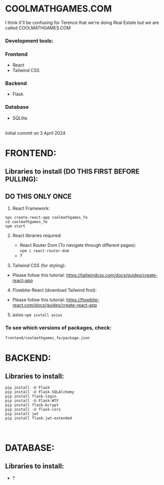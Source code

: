 # COOLMATHGAMES.COM

I think it'll be confusing for Terence that we're doing Real Estate but we are called COOLMATHGAMES.COM

### Development tools:
### Frontend
- React
- Tailwind CSS
 
 ### Backend
 - Flask

 ### Database
- SQLlite

<br>
Initial commit on 3 April 2024

# FRONTEND:
## Libraries to install (DO THIS FIRST BEFORE PULLING): 
## DO THIS ONLY ONCE
1. React Framework:  
```
npx create-react-app coolmathgames_fe
cd coolmathgames_fe
npm start
```
2.  React libraries required:
    - React Router Dom (To navigate through different pages):  
      `npm i react-router-dom`
    - ?
    

3. Tailwind CSS (for styling):  
- Please follow this tutorial: https://tailwindcss.com/docs/guides/create-react-app

4. Flowbite-React (download Tailwind first):
- Please follow this tutorial: https://flowbite-react.com/docs/guides/create-react-app

5. axios
```npm install axios```

### To see which versions of packages, check:
`frontend/coolmathgames_fe/package.json`

# BACKEND:
## Libraries to install:
```
pip install -U Flask
pip install -U Flask-SQLAlchemy
pip install flask-login
pip install -U Flask-WTF
pip install flask-bcrypt
pip install -U flask-cors
pip install jwt
pip install flask-jwt-extended
```

<br>

# DATABASE:
## Libraries to install:
- ?
